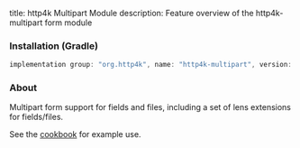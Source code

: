 title: http4k Multipart Module
description: Feature overview of the http4k-multipart form module

### Installation (Gradle)

```groovy
implementation group: "org.http4k", name: "http4k-multipart", version: "3.272.0"
```

### About

Multipart form support for fields and files, including a set of lens extensions for fields/files.

See the [cookbook](/cookbook/multipart_forms/) for example use.
